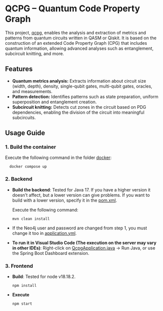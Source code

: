 # QCPG – Quantum Code Property Graph

This project, [qcpg](https://github.com/carlosgpal/qcpg), enables the analysis and extraction of metrics and patterns from quantum circuits written in QASM or Qiskit. It is based on the construction of an extended Code Property Graph (CPG) that includes quantum information, allowing advanced analyses such as entanglement, subcircuit knitting, and more.

## Features

- **Quantum metrics analysis:** Extracts information about circuit size (width, depth), density, single-qubit gates, multi-qubit gates, oracles, and measurements.  
- **Pattern detection:** Identifies patterns such as state preparation, uniform superposition and entanglement creation.  
- **Subcircuit knitting:** Detects cut zones in the circuit based on PDG dependencies, enabling the division of the circuit into meaningful subcircuits.


## Usage Guide

### 1. Build the container

Execute the following command in the folder [docker](./docker/):

```shell
  docker compose up
```

### 2. Backend

- **Build the backend**: Tested for Java 17. If you have a higher version it doesn't affect, but a lower version can give problems. If you want to build with a lower version, specify it in the [pom.xml](./qcpg/pom.xml).

  Execute the following command:

  ```shell
  mvn clean install
  ```

- If the Neo4j user and password are changed from step 1, you must change it too in [application.yml](./qcpg/src/main/resources/application.yml).

- **To run it in Visual Studio Code (The execution on the server may vary in other IDEs)**: Right-click on [QcpgApplication.java](./qcpg/src/main/java/com/qcpg/qcpg/QcpgApplication.java) -> Run Java, or use the Spring Boot Dashboard extension.

### 3. Frontend

- **Build**: Tested for node v18.18.2.

  ```shell
  npm install
  ```

- **Execute**

  ```shell
  npm start
  ```
